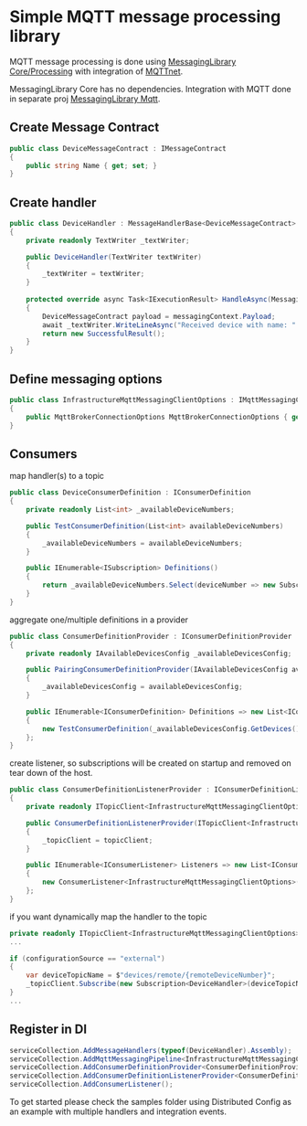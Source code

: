 # Simple MQTT message processing library

MQTT message processing is done using [MessagingLibrary Core/Processing](https://github.com/ohurskyi/MQTT/tree/main/src/MessagingLibrary) with integration of [MQTTnet](https://github.com/chkr1011/MQTTnet).

MessagingLibrary Core has no dependencies. Integration with MQTT done in separate proj [MessagingLibrary Mqtt](https://github.com/ohurskyi/MQTT/tree/main/src/MessagingLibrary.Mqtt).

## Create Message Contract
```csharp
public class DeviceMessageContract : IMessageContract
{
    public string Name { get; set; }
}
```

## Create handler
```csharp
public class DeviceHandler : MessageHandlerBase<DeviceMessageContract>
{
    private readonly TextWriter _textWriter;

    public DeviceHandler(TextWriter textWriter)
    {
        _textWriter = textWriter;
    }
    
    protected override async Task<IExecutionResult> HandleAsync(MessagingContext<DeviceMessageContract> messagingContext)
    {
        DeviceMessageContract payload = messagingContext.Payload;
        await _textWriter.WriteLineAsync("Received device with name: " + payload.Name);
        return new SuccessfulResult();
    }
}
```

## Define messaging options
```csharp
public class InfrastructureMqttMessagingClientOptions : IMqttMessagingClientOptions
{
    public MqttBrokerConnectionOptions MqttBrokerConnectionOptions { get; set; } = new() { Host = "infrastructure.dev.com", Port = 1883 };
}
```

## Consumers
map handler(s) to a topic
```csharp
public class DeviceConsumerDefinition : IConsumerDefinition
{
    private readonly List<int> _availableDeviceNumbers;

    public TestConsumerDefinition(List<int> availableDeviceNumbers)
    {
        _availableDeviceNumbers = availableDeviceNumbers;
    }

    public IEnumerable<ISubscription> Definitions()
    {
        return _availableDeviceNumbers.Select(deviceNumber => new Subscription<DeviceHandler>($"device/{deviceNumber}"));
    }
}
```
aggregate one/multiple definitions in a provider
```csharp
public class ConsumerDefinitionProvider : IConsumerDefinitionProvider
{
    private readonly IAvailableDevicesConfig _availableDevicesConfig;

    public PairingConsumerDefinitionProvider(IAvailableDevicesConfig availableDevicesConfig)
    {
        _availableDevicesConfig = availableDevicesConfig;
    }

    public IEnumerable<IConsumerDefinition> Definitions => new List<IConsumerDefinition>
    {
        new TestConsumerDefinition(_availableDevicesConfig.GetDevices())
    };
}
```
create listener, so subscriptions will be created on startup and removed on tear down of the host.
```csharp
public class ConsumerDefinitionListenerProvider : IConsumerDefinitionListenerProvider
{
    private readonly ITopicClient<InfrastructureMqttMessagingClientOptions> _topicClient;

    public ConsumerDefinitionListenerProvider(ITopicClient<InfrastructureMqttMessagingClientOptions> topicClient)
    {
        _topicClient = topicClient;
    }

    public IEnumerable<IConsumerListener> Listeners => new List<IConsumerListener>
    {
        new ConsumerListener<InfrastructureMqttMessagingClientOptions>(_topicClient, new ConsumerDefinitionProvider())
    };
}
```
if you want dynamically map the handler to the topic
```csharp
private readonly ITopicClient<InfrastructureMqttMessagingClientOptions> _topicClient;
...

if (configurationSource == "external")
{
    var deviceTopicName = $"devices/remote/{remoteDeviceNumber}";
    _topicClient.Subscribe(new Subscription<DeviceHandler>(deviceTopicName));
}
...
```

## Register in DI
```csharp
serviceCollection.AddMessageHandlers(typeof(DeviceHandler).Assembly);
serviceCollection.AddMqttMessagingPipeline<InfrastructureMqttMessagingClientOptions>();
serviceCollection.AddConsumerDefinitionProvider<ConsumerDefinitionProvider>();
serviceCollection.AddConsumerDefinitionListenerProvider<ConsumerDefinitionListenerProvider>();
serviceCollection.AddConsumerListener();
```

To get started please check the samples folder using Distributed Config as an example with multiple handlers and integration events.
